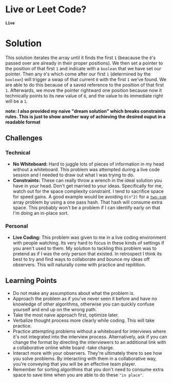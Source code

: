 # Live or Leet Code?
  **`Live`**

# Solution
  This solution iterates the array until it finds the first `1` (beacause the `0`'s passed over are already in their proper positions). We then set a pointer to the position of that first `1` and indicate with a `boolean` that we have set our pointer. Then any `0`'s which come after our first `1` (determined by the `boolean`) will trigger a swap of that current `0`  with the first `1` we've found. We are able to do this because of a saved reference to the position of that first `1`. Afterwards, we move the pointer rightward one position because now it technically points to its new value of `0`, and the value to its immediate right will be a `1`.

  **note: I also provided my naive "dream solution" which breaks constraints rules. This is just to show another way of achieving the desired ouput in a readable format** 

## Challenges

### Technical
  * **No Whiteboard:** Hard to juggle lots of pieces of information in my head without a whiteboard. This problem was attempted during a live code session and I needed to draw out what I was trying to do.
  * **Constraints:** These can really throw a wrench in the ideal solution you have in your head. Don't get married to your ideas. Specifically for me, watch out for the space complexity constraint. I tend to sacrifice space for speed gains. A good example would be avoiding `O(n^2)` for a [`two-sum`](https://leetcode.com/problems/two-sum/) array problem by using a one pass hash. That hash will consume extra space. This probably won't be a problem if I can identify early on that I'm doing an in-place sort.

### Personal
  * **Live Coding:** This problem was given to me in a live coding environment with people watching. Its very  hard to focus in these kinds of settings if you aren't used to them. My solution to tackling this problem was to pretend as if I was the only person that existed. In retrospect I think its best to try and find ways to collaborate and bounce my ideas off observers. This will naturally come with practice and repitition.

## Learning Points
  * Do not make any assumptions about what the problem is.
  * Approach the problem as if you've never seen it before and have no knowledge of other algorithms, otherwise you can quickly confuse yourself and end up on the wrong path.
  * Take the most naive approach first, optimize later.
  * Verbalize thought process more clearly while coding. This will take practice.
  * Practice attempting problems without a whiteboard for interviews where it's not integrated into the interview process. Alternatively, ask if you can change the format by directing the interviewers to an additional link with a collaborative online white board -take charge.
  * Interact more with your observers. They're ultimately there to see how you solve problems. By interacting with them in a collaborative way, you're conveying that you will be an effective team player.
  * Remember for sorting algorithms that you don't need to consume extra space to save time when you are able to do these `"in place"`.